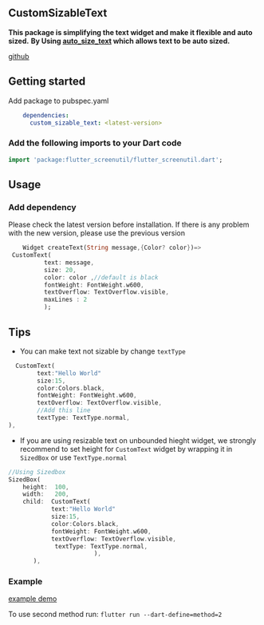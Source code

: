 ## CustomSizableText

**This package is simplifying the text widget and make it flexible and auto sized.**
**By Using [auto_size_text](https://pub.dev/packages/auto_size_text) which allows text to be auto sized.**

[github](https://github.com/ElGenius-developer/custom_sizable_text)

## Getting started
Add package to pubspec.yaml
``` yaml
    dependencies:
      custom_sizable_text: <latest-version>
```
### Add the following imports to your Dart code

```dart
import 'package:flutter_screenutil/flutter_screenutil.dart';
```


## Usage

### Add dependency

Please check the latest version before installation.
If there is any problem with the new version, please use the previous version

```dart
    Widget createText(String message,{Color? color})=>
 CustomText(
          text: message,
          size: 20,
          color: color ,//default is black
          fontWeight: FontWeight.w600,
          textOverflow: TextOverflow.visible,
          maxLines : 2
          );
```
## Tips 
- You can make text not sizable by change `textType`
```dart
  CustomText(
        text:"Hello World"
        size:15,
        color:Colors.black,
        fontWeight: FontWeight.w600,
        textOverflow: TextOverflow.visible,
        //Add this line
        textType: TextType.normal,
),
```
- If you are using resizable text on unbounded hieght widget, we strongly recommend to set height for `CustomText` widget by wrapping it in `SizedBox` or use ` TextType.normal `
 
```dart
//Using Sizedbox
SizedBox(
    height:  100,
    width:   200,
    child:  CustomText(
            text:"Hello World"
            size:15,
            color:Colors.black,
            fontWeight: FontWeight.w600,
            textOverflow: TextOverflow.visible,
             textType: TextType.normal,
                        ),
       ),
```

### Example

[example demo](https://github.com/ElGenius-developer/custom_sizable_text/)

To use second method run: `flutter run --dart-define=method=2`